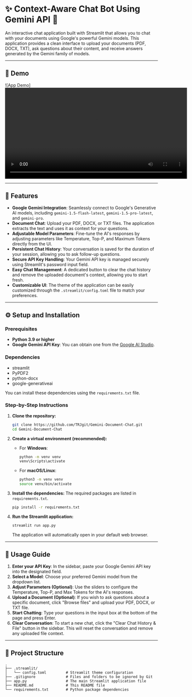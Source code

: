 # ✨ Context-Aware Chat Bot Using Gemini API 📄

An interactive chat application built with Streamlit that allows you to chat with your documents using Google's powerful Gemini models. This application provides a clean interface to upload your documents (PDF, DOCX, TXT), ask questions about their content, and receive answers generated by the Gemini family of models.

-----
## 🎥 Demo

![App Demo]<video src="assets/Demo.mp4" controls width="600"></video>


---
## 🚀 Features

  * **Google Gemini Integration**: Seamlessly connect to Google's Generative AI models, including `gemini-1.5-flash-latest`, `gemini-1.5-pro-latest`, and `gemini-pro`.
  * **Document Chat**: Upload your PDF, DOCX, or TXT files. The application extracts the text and uses it as context for your questions.
  * **Adjustable Model Parameters**: Fine-tune the AI's responses by adjusting parameters like Temperature, Top-P, and Maximum Tokens directly from the UI.
  * **Persistent Chat History**: Your conversation is saved for the duration of your session, allowing you to ask follow-up questions.
  * **Secure API Key Handling**: Your Gemini API key is managed securely using Streamlit's password input field.
  * **Easy Chat Management**: A dedicated button to clear the chat history and remove the uploaded document's context, allowing you to start fresh.
  * **Customizable UI**: The theme of the application can be easily customized through the `.streamlit/config.toml` file to match your preferences.

-----

## ⚙️ Setup and Installation

### Prerequisites

  * **Python 3.9 or higher**
  * **Google Gemini API Key**: You can obtain one from the [Google AI Studio](https://aistudio.google.com/apikey).

### Dependencies

  * streamlit
  * PyPDF2
  * python-docx
  * google-generativeai

You can install these dependencies using the `requirements.txt` file.

### Step-by-Step Instructions

1.  **Clone the repository:**

    ```bash
    git clone https://github.com/TRJgit/Gemini-Document-Chat.git
    cd Gemini-Document-Chat
    ```

2.  **Create a virtual environment (recommended):**

      * For **Windows**:
        ```bash
        python -m venv venv
        venv\Scripts\activate
        ```
      * For **macOS/Linux**:
        ```bash
        python3 -m venv venv
        source venv/bin/activate
        ```

3.  **Install the dependencies:**
    The required packages are listed in `requirements.txt`.

    ```bash
    pip install -r requirements.txt
    ```

4.  **Run the Streamlit application:**

    ```bash
    streamlit run app.py
    ```

    The application will automatically open in your default web browser.

-----

## 📖 Usage Guide

1.  **Enter your API Key**: In the sidebar, paste your Google Gemini API key into the designated field.
2.  **Select a Model**: Choose your preferred Gemini model from the dropdown list.
3.  **Adjust Parameters (Optional)**: Use the sliders to configure the Temperature, Top-P, and Max Tokens for the AI's responses.
4.  **Upload a Document (Optional)**: If you wish to ask questions about a specific document, click "Browse files" and upload your PDF, DOCX, or TXT file.
5.  **Start Chatting**: Type your questions in the input box at the bottom of the page and press Enter.
6.  **Clear Conversation**: To start a new chat, click the "Clear Chat History & File" button in the sidebar. This will reset the conversation and remove any uploaded file context.

-----

## 📂 Project Structure

```
.
├── .streamlit/
│   └── config.toml         # Streamlit theme configuration
├── .gitignore              # Files and folders to be ignored by Git
├── app.py                  # The main Streamlit application file
├── README.md               # This README file
└── requirements.txt        # Python package dependencies
```
